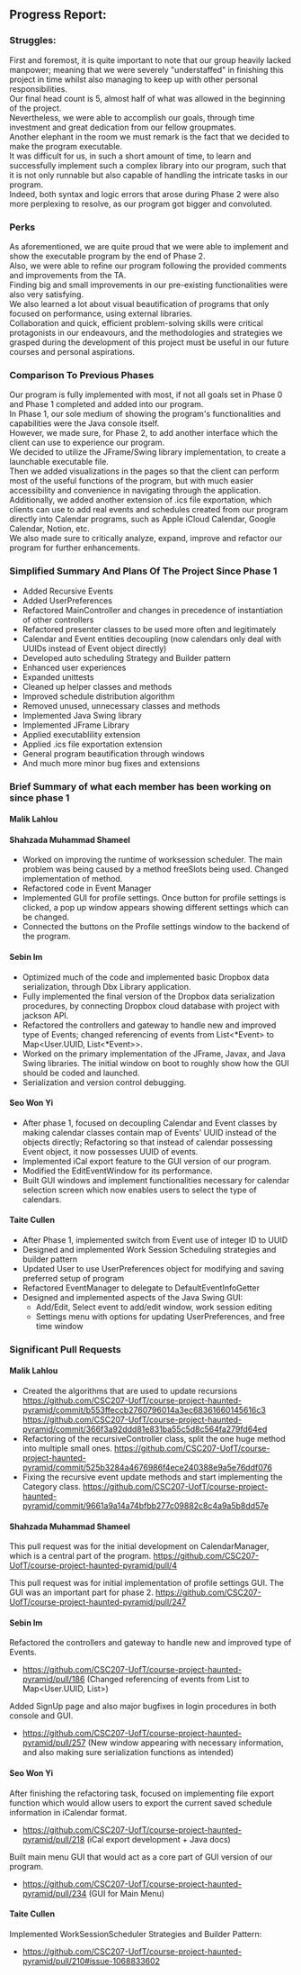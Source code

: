 ## Progress Report:


### Struggles:

First and foremost, it is quite important to note that our group heavily lacked manpower; meaning that we were severely "understaffed" in finishing this project in time whilst also managing to keep up with other personal responsibilities.\
Our final head count is 5, almost half of what was allowed in the beginning of the project.\
Nevertheless, we were able to accomplish our goals, through time investment and great dedication from our fellow groupmates.\
Another elephant in the room we must remark is the fact that we decided to make the program executable.\
It was difficult for us, in such a short amount of time, to learn and successfully implement such a complex library into our program, such that it is not only runnable but also capable of handling the intricate tasks in our program.\
Indeed, both syntax and logic errors that arose during Phase 2 were also more perplexing to resolve, as our program got bigger and convoluted.


### Perks

As aforementioned, we are quite proud that we were able to implement and show the executable program by the end of Phase 2.\
Also, we were able to refine our program following the provided comments and improvements from the TA.\
Finding big and small improvements in our pre-existing functionalities were also very satisfying.\
We also learned a lot about visual beautification of programs that only focused on performance, using external libraries.\
Collaboration and quick, efficient problem-solving skills were critical protagonists in our endeavours, and the methodologies and strategies we grasped during the development of this project must be useful in our future courses and personal aspirations.


### Comparison To Previous Phases

Our program is fully implemented with most, if not all goals set in Phase 0 and Phase 1 completed and added into our program.\
In Phase 1, our sole medium of showing the program's functionalities and capabilities were the Java console itself.\
However, we made sure, for Phase 2, to add another interface which the client can use to experience our program.\
We decided to utilize the JFrame/Swing library implementation, to create a launchable executable file.\
Then we added visualizations in the pages so that the client can perform most of the useful functions of the program, but with much easier accessibility and convenience in navigating through the application.\
Additionally, we added another extension of .ics file exportation, which clients can use to add real events and schedules created from our program directly into Calendar programs, such as Apple iCloud Calendar, Google Calendar, Notion, etc.\
We also made sure to critically analyze, expand, improve and refactor our program for further enhancements.


### Simplified Summary And Plans Of The Project Since Phase 1

- Added Recursive Events
- Added UserPreferences
- Refactored MainController and changes in precedence of instantiation of other controllers
- Refactored presenter classes to be used more often and legitimately
- Calendar and Event entities decoupling (now calendars only deal with UUIDs instead of Event object directly)
- Developed auto scheduling Strategy and Builder pattern
- Enhanced user experiences
- Expanded unittests
- Cleaned up helper classes and methods
- Improved schedule distribution algorithm
- Removed unused, unnecessary classes and methods
- Implemented Java Swing library
- Implemented JFrame Library
- Applied executablility extension
- Applied .ics file exportation extension
- General program beautification through windows
- And much more minor bug fixes and extensions


### Brief Summary of what each member has been working on since phase 1

#### Malik Lahlou

#### Shahzada Muhammad Shameel
- Worked on improving the runtime of worksession scheduler. The main problem was being caused by a method freeSlots being used. Changed implementation of method.
- Refactored code in Event Manager
- Implemented GUI for profile settings. Once button for profile settings is clicked, a pop up window appears showing different settings which can be changed. 
- Connected the buttons on the Profile settings window to the backend of the program.

#### Sebin Im

- Optimized much of the code and implemented basic Dropbox data serialization, through Dbx Library application.
- Fully implemented the final version of the Dropbox data serialization procedures, by connecting Dropbox cloud database with project with jackson API.
- Refactored the controllers and gateway to handle new and improved type of Events; changed referencing of events from List<*Event> to Map<User.UUID, List<*Event>>.
- Worked on the primary implementation of the JFrame, Javax, and Java Swing libraries. The initial window on boot to roughly show how the GUI should be coded and launched.
- Serialization and version control debugging.

#### Seo Won Yi

- After phase 1, focused on decoupling Calendar and Event classes by making calendar classes contain map of Events' UUID instead of the objects directly; Refactoring so that instead of calendar possessing Event object, it now possesses UUID of events.
- Implemented iCal export feature to the GUI version of our program.
- Modified the EditEventWindow for its performance.
- Built GUI windows and implement functionalities necessary for calendar selection screen which now enables users to select the type of calendars.

#### Taite Cullen
- After Phase 1, implemented switch from Event use of integer ID to UUID
- Designed and implemented Work Session Scheduling strategies and builder pattern
- Updated User to use UserPreferences object for modifying and saving preferred setup of program 
- Refactored EventManager to delegate to DefaultEventInfoGetter
- Designed and implemented aspects of the Java Swing GUI:
  - Add/Edit, Select event to add/edit window, work session editing
  - Settings menu with options for updating UserPreferences, and free time window

### Significant Pull Requests

#### Malik Lahlou

- Created the algorithms that are used to update recursions 
https://github.com/CSC207-UofT/course-project-haunted-pyramid/commit/b553ffeccb2760796014a3ec68361660145616c3
https://github.com/CSC207-UofT/course-project-haunted-pyramid/commit/366f3a92ddd81e831ba55c5d8c564fa279fd64ed
- Refactoring of the recursiveController class, split the one huge method into multiple small ones.
https://github.com/CSC207-UofT/course-project-haunted-pyramid/commit/525b3284a4676986f4ece240388e9a5e76ddf076
- Fixing the recursive event update methods and start implementing the Category class.
https://github.com/CSC207-UofT/course-project-haunted-pyramid/commit/9661a9a14a74bfbb277c09882c8c4a9a5b8dd57e


#### Shahzada Muhammad Shameel

This pull request was for the initial development on CalendarManager, which is a central part of the program.
https://github.com/CSC207-UofT/course-project-haunted-pyramid/pull/4

This pull request was for initial implementation of profile settings GUI. The GUI was an important part for phase 2.
https://github.com/CSC207-UofT/course-project-haunted-pyramid/pull/247


#### Sebin Im

Refactored the controllers and gateway to handle new and improved type of Events.
- https://github.com/CSC207-UofT/course-project-haunted-pyramid/pull/186
  (Changed referencing of events from List<Event> to Map<User.UUID, List<Event>>)

Added SignUp page and also major bugfixes in login procedures in both console and GUI.
- https://github.com/CSC207-UofT/course-project-haunted-pyramid/pull/257
  (New window appearing with necessary information, and also making sure serialization functions as intended)

#### Seo Won Yi

After finishing the refactoring task, focused on implementing file export function which would allow users to export the current saved schedule information in iCalendar format.
- https://github.com/CSC207-UofT/course-project-haunted-pyramid/pull/218
  (iCal export development + Java docs)

Built main menu GUI that would act as a core part of GUI version of our program.
- https://github.com/CSC207-UofT/course-project-haunted-pyramid/pull/234
  (GUI for Main Menu)

#### Taite Cullen

Implemented WorkSessionScheduler Strategies and Builder Pattern: 
- https://github.com/CSC207-UofT/course-project-haunted-pyramid/pull/210#issue-1068833602





